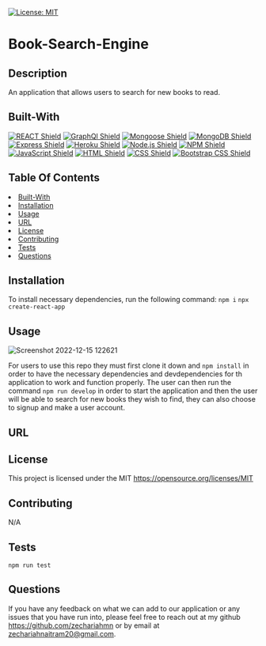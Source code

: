 [![License: MIT](https://img.shields.io/badge/License-MIT-yellow.svg)](https://opensource.org/licenses/MIT)
  # Book-Search-Engine

  ## Description
  An application that allows users to search for new books to read.

  ## Built-With
  [![REACT Shield](https://img.shields.io/badge/React-222222?&style=for-the-badge&logo=react)](https://reactjs.org/) [![GraphQl Shield](https://img.shields.io/badge/GraphQl-E10098?&style=for-the-badge&logo=graphql&logoColor=white)](https://graphql.org/) [![Mongoose Shield](https://img.shields.io/badge/Mongoose-AA2929?&style=for-the-badge&logo=matrix&logoColor=white)](https://mongoosejs.com/) [![MongoDB Shield](https://img.shields.io/badge/MongoDB-47A248?&style=for-the-badge&logo=mongodb&logoColor=white)](https://www.mongodb.com/) [![Express Shield](https://img.shields.io/badge/Express-000000?&style=for-the-badge&logo=express&logoColor=white)](http://expressjs.com/) [![Heroku Shield](https://img.shields.io/badge/Heroku-430098?&style=for-the-badge&logo=heroku&logoColor=white)](https://www.heroku.com/what) [![Node.js Shield](https://img.shields.io/badge/Node.js-339933?&style=for-the-badge&logo=node.js&logoColor=white)](https://nodejs.org/en/) [![NPM Shield](https://img.shields.io/badge/NPM-333333?&style=for-the-badge&logo=npm&logoColor=white)](https://www.npmjs.com/) [![JavaScript Shield](https://img.shields.io/badge/JavaScript-F7DF1E?&style=for-the-badge&logo=javascript&logoColor=272727)](https://developer.mozilla.org/en-US/docs/Web/JavaScript)  [![HTML Shield](https://img.shields.io/badge/HTML5-E34F26?&style=for-the-badge&logo=html5&logoColor=white)](https://developer.mozilla.org/en-US/docs/Glossary/HTML5) [![CSS Shield](https://img.shields.io/badge/CSS-1572B6?&style=for-the-badge&logo=css3&logoColor=white)](https://developer.mozilla.org/en-US/docs/Web/CSS) [![Bootstrap CSS Shield](https://img.shields.io/badge/Bootstrap_CSS-7952B3?&style=for-the-badge&logo=bootstrap&logoColor=white)](https://getbootstrap.com/) 

## Table Of Contents
<li><a href="#Built-With">Built-With</a></li>
<li><a href="#installation">Installation</a></li>
<li><a href="#usage">Usage</a></li>
<li><a href="#URL">URL</a></li>
<li><a href="#license">License</a></li>
<li><a href="#contributing">Contributing</a></li>
<li><a href="#tests">Tests</a></li>
<li><a href="#questions">Questions</a></li>

## Installation
To install necessary dependencies, run the following command:
```npm i``` ```npx create-react-app```

## Usage
![Screenshot 2022-12-15 122621](https://user-images.githubusercontent.com/110499007/207927849-cdbbaad9-3fed-4ab9-b64f-2e6888c5d704.png)

For users to use this repo they must first clone it down and ```npm install``` in order to have the necessary dependencies and devdependencies for th application to work and function properly. The user can then run the command ```npm run develop``` in order to start the application and then the user will be able to search for new books they wish to find, they can also choose to signup and make a user account.

## URL


## License
This project is licensed under the MIT https://opensource.org/licenses/MIT

## Contributing
N/A

## Tests
```npm run test```

## Questions
If you have any feedback on what we can add to our application or any issues that you have run into, please feel free to reach out at my github https://github.com/zechariahmn or by email at zechariahnaitram20@gmail.com.

